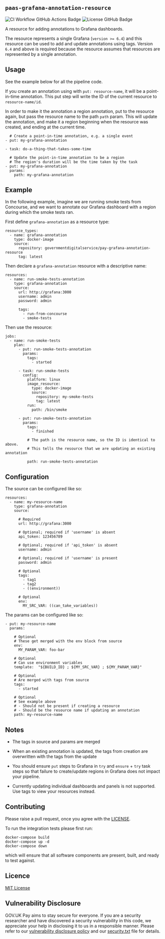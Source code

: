 `paas-grafana-annotation-resource`
-----------------------------

![CI Workflow GitHub Actions Badge](https://github.com/alphagov/paas-grafana-annotation-resource/workflows/ci/badge.svg)
![License GitHub Badge](https://img.shields.io/github/license/alphagov/paas-grafana-annotation-resource?style=plastic)

A resource for adding annotations to Grafana dashboards.

The resource represents a single Grafana (`version >= 6.4`) and this resource
can be used to add and update annotations using tags. Version `6.4` and above is required because the resource assumes that resources are represented by a single annotation.

Usage
-----

See the example below for all the pipeline code.

If you create an annotation using with `put: resource-name`, it will be a
point-in-time annotation. This put step will write the ID of the current
resource to `resource-name/id`.

In order to make it the annotation a region annotation, put to the resource
again, but pass the resource name to the path `path` param.  This will update
the annotation, and make it a region beginning when the resource was created,
and ending at the current time.

```
  # Create a point-in-time annotation, e.g. a single event
- put: my-grafana-annotation

- task: do-a-thing-that-takes-some-time

  # Update the point-in-time annotation to be a region
  # The region's duration will be the time taken by the task
- put: my-grafana-annotation
  params:
    path: my-grafana-annotation
```

Example
-------

In the following example, imagine we are running smoke tests from Concourse,
and we want to annotate our Grafana dashboard with a region during which the
smoke tests ran.

First define `grafana-annotation` as a resource type:

```
resource_types:
  - name: grafana-annotation
    type: docker-image
    source:
      repository: governmentdigitalservice/pay-grafana-annotation-resource
      tag: latest
```

Then declare a `grafana-annotation` resource with a descriptive name:

```
resources:
  - name: run-smoke-tests-annotation
    type: grafana-annotation
    source:
      url: http://grafana:3000
      username: admin
      password: admin

      tags:
        - run-from-concourse
        - smoke-tests
```

Then use the resource:

```
jobs:
  - name: run-smoke-tests
    plan:
      - put: run-smoke-tests-annotation
        params:
          tags:
            - started

      - task: run-smoke-tests
        config:
          platform: linux
          image_resource:
            type: docker-image
            source:
              repository: my-smoke-tests
              tag: latest
          run:
            path: /bin/smoke

      - put: run-smoke-tests-annotation
        params:
          tags:
            - finished

          # The path is the resource name, so the ID is identical to above.
          # This tells the resource that we are updating an existing annotation

          path: run-smoke-tests-annotation
```

Configuration
-------------

The source can be configured like so:

```
resources:
  - name: my-resource-name
    type: grafana-annotation
    source:

      # Required
      url: http://grafana:3000

      # Optional; required if 'username' is absent
      api_token: 123456789

      # Optional; required if 'api_token' is absent
      username: admin

      # Optional; required if 'username' is present
      password: admin

      # Optional
      tags:
        - tag1
        - tag2
        - ((environment))

      # Optional
      env:
        MY_SRC_VAR: ((can_take_variables))
```

The params can be configured like so:

```
- put: my-resource-name
  params:

    # Optional
    # These get merged with the env block from source
    env:
      MY_PARAM_VAR: foo-bar

    # Optional
    # Can use environment variables
    template:  "${BUILD_ID} ; ${MY_SRC_VAR} ; ${MY_PARAM_VAR}"

    # Optional
    # Are merged with tags from source
    tags:
      - started

    # Optional
    # See example above
    # - Should not be present if creating a resource
    # - Should be the resource name if updating an annotation
    path: my-resource-name
```

Notes
-----

- The tags in source and params are merged

- When an existing annotation is updated, the tags from creation are
overwritten with the tags from the update

- You should ensure `put` steps to Grafana in `try` and `ensure` + `try` task
steps so that failure to create/update regions in Grafana does not impact your
pipeline.

- Currently updating individual dashboards and panels is not supported. Use
tags to view your resources instead.

Contributing
------------

Please raise a pull request, once you agree with the [LICENSE](/LICENSE).

To run the integration tests please first run:

```
docker-compose build
docker-compose up -d
docker-compose down
```

which will ensure that all software components are present, built, and ready to
test against.

## Licence

[MIT License](LICENSE)

## Vulnerability Disclosure

GOV.UK Pay aims to stay secure for everyone. If you are a security researcher and have discovered a security vulnerability in this code, we appreciate your help in disclosing it to us in a responsible manner. Please refer to our [vulnerability disclosure policy](https://www.gov.uk/help/report-vulnerability) and our [security.txt](https://vdp.cabinetoffice.gov.uk/.well-known/security.txt) file for details.
